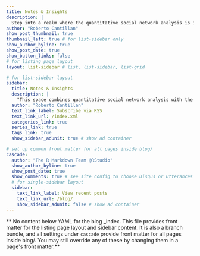 ```yaml
---
title: Notes & Insights
description: |
  Step into a realm where the quantitative social network analysis is illuminated through the powerful lens of the R language. Here, programming intertwines with abundant data extracted from egocentric and sociocentric networks. Embark on an enlightening journey that delves into topics such as Social Capital, Social Inequalities, and Social Network Analysis—a perspective tailored to unveil the multifaceted layers of societal dynamics. This landscape provides a gateway to a sophisticated comprehension of societal structures and fervently encourages you to share and enhance your insights openly.
author: "Roberto Cantillan"
show_post_thumbnail: true
thumbnail_left: true # for list-sidebar only
show_author_byline: true
show_post_date: true
show_button_links: false
# for listing page layout
layout: list-sidebar # list, list-sidebar, list-grid

# for list-sidebar layout
sidebar: 
  title: Notes & Insights
  description: |
    "This space combines quantitative social network analysis with the power of the R programming language. Using data from egocentric and sociocentric networks, we explore crucial topics such as social capital, social inequalities, and the underlying dynamics of social structures. Our goal is to provide tools and knowledge that enable a deeper understanding of these phenomena while fostering collaboration and the open exchange of ideas to drive research forward in this exciting field." 
  author: "Roberto Cantillan"
  text_link_label: Subscribe via RSS
  text_link_url: /index.xml
  categories_link: true
  series_link: true
  tags_link: true
  show_sidebar_adunit: true # show ad container

# set up common front matter for all pages inside blog/
cascade:
  author: "The R Markdown Team @RStudio"
  show_author_byline: true
  show_post_date: true
  show_comments: true # see site config to choose Disqus or Utterances
  # for single-sidebar layout
  sidebar:
    text_link_label: View recent posts
    text_link_url: /blog/
    show_sidebar_adunit: false # show ad container
---
```


** No content below YAML for the blog _index. This file provides front matter for the listing page layout and sidebar content. It is also a branch bundle, and all settings under `cascade` provide front matter for all pages inside blog/. You may still override any of these by changing them in a page's front matter.**
